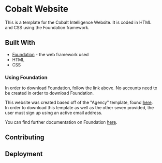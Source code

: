 # Cobalt Website
This is a template for the Cobalt Intelligence Website. It is coded in HTML and CSS using the Foundation framework. 

## Built With 

* [Foundation](https://foundation.zurb.com/sites.html) - the web framework used
* HTML
* CSS

### Using Foundation
In order to download Foundation, follow the link above. No accounts need to be created in order to download Foundation. 

This website was created based off of the "Agency" template, found [here](https://foundation.zurb.com/templates.html). In order to download this template as well as the other seven provided, the user must sign up using an active email address. 

You can find further documentation on Foundation [here](https://github.com/zurb/foundation-sites).
## Contributing

## Deployment